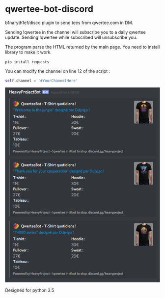 # qwertee-bot-discord
b1naryth1ef/disco plugin to send tees from qwertee.com in DM.

Sending !qwertee in the channel will subscribe you to a daily qwertee update.
Sending !qwertee while subscribed will unsubscribe you.

The program parse the HTML returned by the main page.
You need to install library to make it work.

`pip install requests`

You can modify the channel on line 12 of the script :
```python
self.channel = '#YourChannelHere'
```

![Demo](https://raw.githubusercontent.com/Warths/qwertee-bot-discord/master/qwerteebot_demo.png "Demo")

Designed for python 3.5
